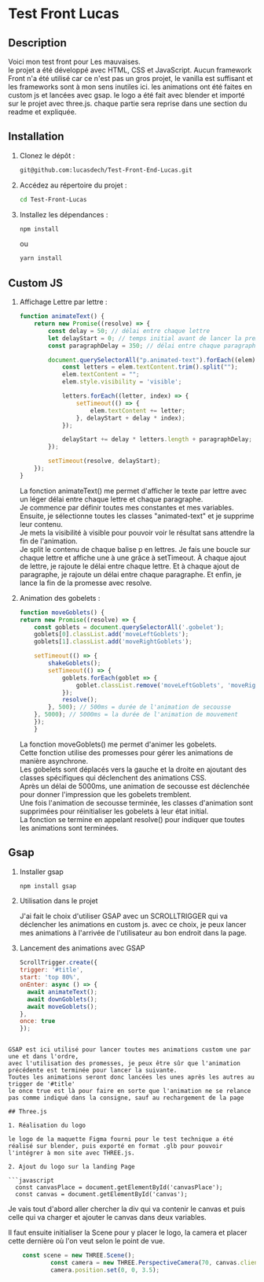 # Test Front Lucas

## Description

Voici mon test front pour Les mauvaises. <br>
le projet a été développé avec HTML, CSS et JavaScript.
Aucun framework Front n'a été utilisé car ce n'est pas un gros projet, le vanilla est suffisant et les frameworks sont à mon sens inutiles ici.
les animations ont été faites en custom js et lancées avec gsap.
le logo a été fait avec blender et importé sur le projet avec three.js.
chaque partie sera reprise dans une section du readme et expliquée.

## Installation

1. Clonez le dépôt :

    ```bash
    git@github.com:lucasdech/Test-Front-End-Lucas.git
    ```

2. Accédez au répertoire du projet :

    ```bash
    cd Test-Front-Lucas
    ```

3. Installez les dépendances :

    ```bash
    npm install
    ```

    ou

    ```bash
    yarn install
    ```

## Custom JS

1. Affichage Lettre par lettre :

    ```javascript
    function animateText() {
        return new Promise((resolve) => {
            const delay = 50; // délai entre chaque lettre
            let delayStart = 0; // temps initial avant de lancer la première lettre
            const paragraphDelay = 350; // délai entre chaque paragraphe

            document.querySelectorAll("p.animated-text").forEach((elem) => {
                const letters = elem.textContent.trim().split("");
                elem.textContent = "";
                elem.style.visibility = 'visible';

                letters.forEach((letter, index) => {
                    setTimeout(() => {
                        elem.textContent += letter;
                    }, delayStart + delay * index);
                });    

                delayStart += delay * letters.length + paragraphDelay;
            });

            setTimeout(resolve, delayStart);
        });
    }
    ```

    La fonction animateText() me permet d'afficher le texte par lettre avec un léger délai entre chaque lettre et chaque paragraphe. <br>
    Je commence par définir toutes mes constantes et mes variables. <br>
    Ensuite, je sélectionne toutes les classes "animated-text" et je supprime leur contenu. <br>
    Je mets la visibilité à visible pour pouvoir voir le résultat sans attendre la fin de l'animation. <br>
    Je split le contenu de chaque balise p en lettres.
    Je fais une boucle sur chaque lettre et affiche une à une grâce à setTimeout.
    À chaque ajout de lettre, je rajoute le délai entre chaque lettre.
    Et à chaque ajout de paragraphe, je rajoute un délai entre chaque paragraphe.
    Et enfin, je lance la fin de la promesse avec resolve.


2. Animation des gobelets :

    ```javascript
    function moveGoblets() {
    return new Promise((resolve) => {
        const goblets = document.querySelectorAll('.gobelet');
        goblets[0].classList.add('moveLeftGoblets');
        goblets[1].classList.add('moveRightGoblets');

        setTimeout(() => {
            shakeGoblets();
            setTimeout(() => {
                goblets.forEach(goblet => {
                    goblet.classList.remove('moveLeftGoblets', 'moveRightGoblets');
                });
                resolve();
            }, 500); // 500ms = durée de l'animation de secousse
        }, 5000); // 5000ms = la durée de l'animation de mouvement
        });
        }
    ```

    La fonction moveGoblets() me permet d'animer les gobelets. <br>
    Cette fonction utilise des promesses pour gérer les animations de manière asynchrone. <br>
    Les gobelets sont déplacés vers la gauche et la droite en ajoutant des classes spécifiques qui déclenchent des animations CSS. <br>
    Après un délai de 5000ms, une animation de secousse est déclenchée pour donner l'impression que les gobelets tremblent. <br>
    Une fois l'animation de secousse terminée, les classes d'animation sont supprimées pour réinitialiser les gobelets à leur état initial. <br>
    La fonction se termine en appelant resolve() pour indiquer que toutes les animations sont terminées.

## Gsap

1. Installer gsap

    ```bash
    npm install gsap
    ``` 

2. Utilisation dans le projet
    
    J'ai fait le choix d'utiliser GSAP avec un SCROLLTRIGGER qui va déclencher les animations en custom js.
    avec ce choix, je peux lancer mes animations à l'arrivée de l'utilisateur au bon endroit dans la page.

3. Lancement des animations avec GSAP

    ```javascript 
    ScrollTrigger.create({
    trigger: '#title',
    start: 'top 80%',
    onEnter: async () => {
      await animateText();
      await downGoblets();
      await moveGoblets();
    },
    once: true
    });
  ```

  GSAP est ici utilisé pour lancer toutes mes animations custom une par une et dans l'ordre,
  avec l'utilisation des promesses, je peux être sûr que l'animation précédente est terminée pour lancer la suivante.
  Toutes les animations seront donc lancées les unes après les autres au trigger de '#title'
  le once true est là pour faire en sorte que l'animation ne se relance pas comme indiqué dans la consigne, sauf au rechargement de la page  

## Three.js

1. Réalisation du logo 

le logo de la maquette Figma fourni pour le test technique a été réalisé sur blender, puis exporté en format .glb pour pouvoir l'intégrer à mon site avec THREE.js.

2. Ajout du logo sur la landing Page 

```javascript 
    const canvasPlace = document.getElementById('canvasPlace');
    const canvas = document.getElementById('canvas');
```

Je vais tout d'abord aller chercher la div qui va contenir le canvas et puis celle qui va charger et ajouter le canvas dans deux variables.


Il faut ensuite initialiser la Scene pour y placer le logo, la camera et placer cette dernière où l'on veut selon le point de vue.

```javascript
    const scene = new THREE.Scene();
            const camera = new THREE.PerspectiveCamera(70, canvas.clientWidth / canvas.clientHeight, 0.1, 1000);
            camera.position.set(0, 0, 3.5);
```



